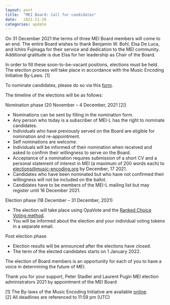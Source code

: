 ```yaml
---
layout: post
title:  "MEI Board: Call for candidates"
date:   2021-11-20
categories: update
---
```

On 31 December 2021 the terms of three MEI Board members will come to an end. The entire Board wishes to thank Benjamin W. Bohl, Elsa De Luca, and Ichiro Fujinaga for their service and dedication to the MEI community. Additional gratitude is due Elsa for her leadership as Chair of the Board.

In order to fill these soon-to-be-vacant positions, elections must be held. The election process will take place in accordance with the Music Encoding Initiative By-Laws. [1]

To nominate candidates, please do so via this [form](https://forms.gle/XCdSyeQ7BN6cbad27).

The timeline of the elections will be as follows:

Nomination phase (20 November – 4 December, 2021 [2])
* Nominations can be sent by filling in the nomination form.
* Any person who today is a subscriber of MEI-L has the right to nominate candidates.
* Individuals who have previously served on the Board are eligible for nomination and re-appointment.
* Self nominations are welcome.
* Individuals will be informed of their nomination when received and asked to confirm their willingness to serve on the Board.
* Acceptance of a nomination requires submission of a short CV and a personal statement of interest in MEI (a maximum of 200 words each) to elections@music-encoding.org by December, 17 2021.
* Candidates who have been nominated but who have not confirmed their willingness will not be included on the ballot.
* Candidates have to be members of the MEI-L mailing list but may register until 16 December 2021.

Election phase (18 December – 31 December, 2021)
* The election will take place using OpaVote and the [Ranked Choice Voting method](https://www.opavote.com/methods/ranked-choice-voting).
* You will be informed about the election and your individual voting tokens in a separate email.

Post election phase
* Election results will be announced after the elections have closed.
* The term of the elected candidates starts on 1 January 2022.


The election of Board members is an opportunity for each of you to have a voice in determining the future of MEI.

Thank you for your support,
Peter Stadler and Laurent Pugin
MEI election administrators 2021
by appointment of the MEI Board

[1] The By-laws of the Music Encoding Initiative are available [online](http://music-encoding.org/community/mei-by-laws.html).  
[2] All deadlines are referenced to 11:59 pm (UTC)

